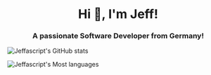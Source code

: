 

<h1 align="center">Hi 👋, I'm Jeff!</h1>
<h3 align="center">A passionate Software Developer from Germany!</h3>


![Jeffascript's GitHub stats](https://github-readme-stats-phi-ten-89.vercel.app/api?username=jeffascript&include_all_commits=true&show=prs_merged_percentage&hide=stars,prs)

![Jeffascript's Most languages](https://github-readme-stats-phi-ten-89.vercel.app/api/top-langs/?username=jeffascript&langs_count=20&hide_progress=true)


